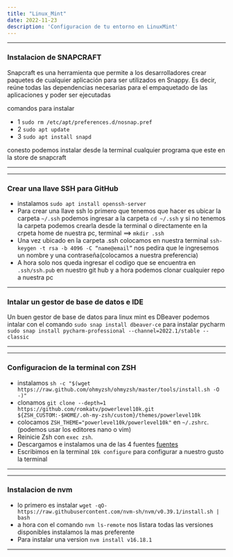 ```yaml
---
title: "Linux_Mint"
date: 2022-11-23
description: 'Configuracion de tu entorno en LinuxMint'
---
```


---  

### Instalacion de SNAPCRAFT

Snapcraft es una herramienta que permite a los desarrolladores crear paquetes de cualquier aplicación para ser utilizados en Snappy. Es decir, reúne todas las dependencias necesarias para el empaquetado de las aplicaciones y poder ser ejecutadas

comandos para instalar 

- 1 `sudo rm /etc/apt/preferences.d/nosnap.pref`
- 2 `sudo apt update`
- 3 `sudo apt install snapd`

conesto podemos instalar desde la terminal cualquier programa que este en la store de snapcraft

---

---
### Crear una llave SSH para GitHub

- instalamos `sudo apt install openssh-server`
- Para crear una llave ssh lo primero que tenemos que hacer es ubicar la carpeta `~/.ssh` podemos ingresar a la carpeta `cd ~/.ssh` y si no tenemos la carpeta podemos crearla desde la terminal o directamente en la crpeta home de nuestra pc, terminal ==> `mkdir .ssh`
- Una vez ubicado en la carpeta .ssh colocamos en nuestra terminal `ssh-keygen -t rsa -b 4096 -C “name@email”` nos pedira que le ingresemos un nombre y una contraseña(colocamos a nuestra preferencia)
- A hora solo nos queda ingresar el codigo que se encuentra en `.ssh/ssh.pub` en nuestro git hub y a hora podemos clonar cualquier repo a nuestra pc 

---  

### Intalar un gestor de base de datos e IDE

Un buen gestor de base de datos para linux mint es DBeaver podemos intalar con el comando `sudo snap install dbeaver-ce`
para instalar pycharm `sudo snap install pycharm-professional --channel=2022.1/stable --classic`

---

---  

### Configuracion de la terminal con ZSH

- instalamos `sh -c "$(wget https://raw.github.com/ohmyzsh/ohmyzsh/master/tools/install.sh -O -)"`
- clonamos `git clone --depth=1 https://github.com/romkatv/powerlevel10k.git ${ZSH_CUSTOM:-$HOME/.oh-my-zsh/custom}/themes/powerlevel10k`
- colocamos `ZSH_THEME="powerlevel10k/powerlevel10k"` en `~/.zshrc`. (podemos usar los editores nano o vim)
- Reinicie Zsh con `exec zsh`.
- Descargamos e instalamos una de las 4 fuentes [fuentes](https://github.com/romkatv/powerlevel10k#meslo-nerd-font-patched-for-powerlevel10k)
- Escribimos en la terminal `10k configure` para configurar a nuestro gusto la terminal
---

---  

### Instalacion de nvm

- lo primero es instalar `wget -qO- https://raw.githubusercontent.com/nvm-sh/nvm/v0.39.1/install.sh | bash`
- a hora con el comando `nvm ls-remote` nos listara todas las versiones disponibles instalamos la mas preferente 
- Para instalar una version `nvm install v16.18.1` 


---
